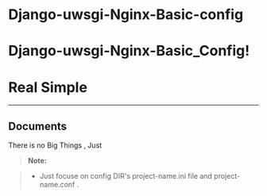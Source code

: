 # Django-uwsgi-Nginx-Basic-config




Django-uwsgi-Nginx-Basic_Config!
===================
Real Simple
===================

----------


Documents
-------------
There is no Big Things , Just 


> **Note:**

> - Just focuse on config 
> <i class="icon-folder-open"></i>DIR's project-name.ini file and 
>  <i class="icon-file"></i> project-name.conf .
>  
